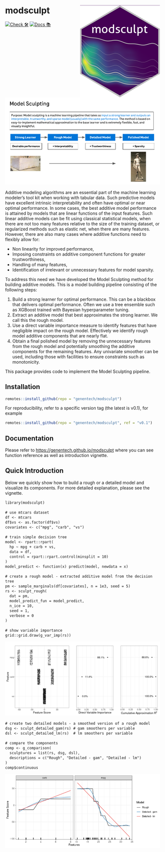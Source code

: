 # modsculpt <img src="man/figures/logo.png" align="right" width="260px" height="300px" />

<!-- start badges -->
[![Check 🛠](https://github.com/genentech/modsculpt/actions/workflows/check.yaml/badge.svg)](https://genentech.github.io/modsculpt/unit-test-report/)
[![Docs 📚](https://github.com/genentech/modsculpt/actions/workflows/docs.yaml/badge.svg)](https://genentech.github.io/modsculpt/)
<!-- end badges -->

![](man/figures/ms_flow.png)


Additive modeling algorithms are an essential part of the machine learning modeler’s tool kit when working with tabular data. Such predictive models have excellent intrinsic interpretability and often have optimal or near optimal performance. In some cases, the best additive model performance is attained by models that are linear functions of the input features. Such linear additive models can be fit using classical statistical models, when there are not too many features relative to the size of the training dataset, or regularized methods such as elastic net, when there are many features. However, there are also many cases where additive functions need to flexibly allow for:

- Non linearity for improved performance,
- Imposing constraints on additive component functions for greater trustworthiness,
- Handling of many features,
- Identification of irrelevant or unnecessary features for model sparsity.

To address this need we have developed the Model Sculpting method for building additive models. This is a model building pipeline consisting of the following steps:

1. Build a strong learner for optimal performance. This can be a blackbox that delivers optimal performance. Often we use a tree ensemble such as XGBoost trained with Bayesian hyperparameter tuning.
1. Extract an additive model that best approximates the strong learner. We call this the rough model.
1. Use a direct variable importance measure to identify features that have negligible impact on the rough model. Effectively we identify rough model additive components that are nearly flat.
1. Obtain a final polished model by removing the unnecessary features from the rough model and potentially smoothing the additive components for the remaining features. Any univariate smoother can be used, including those with facilities to ensure constraints such as monotonicity.

This package provides code to implement the Model Sculpting pipeline.


## Installation

``` r
remotes::install_github(repo = "genentech/modsculpt")
```

For reproducibility, refer to a specific version tag (the latest is v0.1), for example

``` r
remotes::install_github(repo = "genentech/modsculpt", ref = "v0.1")
```


## Documentation

Please refer to https://genentech.github.io/modsculpt 
where you can see function reference as well as introduction vignette.


## Quick Introduction

Below we quickly show how to build a rough or a detailed model and visualize its components. 
For more detailed explanation, please see the vignette.

```
library(modsculpt)

# use mtcars dataset
df <- mtcars
df$vs <- as.factor(df$vs)
covariates <- c("mpg", "carb", "vs")

# train simple decision tree
model <- rpart::rpart(
  hp ~ mpg + carb + vs,
  data = df,
  control = rpart::rpart.control(minsplit = 10)
)
model_predict <- function(x) predict(model, newdata = x)

# create a rough model - extracted additive model from the decision tree
pm <- sample_marginals(df[covariates], n = 1e3, seed = 5)
rs <- sculpt_rough(
  dat = pm,
  model_predict_fun = model_predict,
  n_ice = 10,
  seed = 1,
  verbose = 0
)

# show variable importance
grid::grid.draw(g_var_imp(rs))
```
![](man/figures/var_imp.png)

```
# create two detailed models - a smoothed version of a rough model
dsg <- sculpt_detailed_gam(rs) # gam smoothers per variable
dsl <- sculpt_detailed_lm(rs)  # lm smoothers per variable

# compare the components
comp <- g_comparison(
  sculptures = list(rs, dsg, dsl),
  descriptions = c("Rough", "Detailed - gam", "Detailed - lm")
)
comp$continuous
```
![](man/figures/comparison.png)



